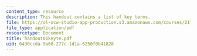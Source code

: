 ```yaml
---
content_type: resource
description: This handout contains a list of key terms.
file: https://ol-ocw-studio-app-production.s3.amazonaws.com/courses/21l-012-forms-of-western-narrative-spring-2004/0430ccda9a68277c1d1a6250f0b41828_handout01keyte.pdf
file_type: application/pdf
resourcetype: Document
title: handout01keyte.pdf
uid: 0430ccda-9a68-277c-1d1a-6250f0b41828
---
```


